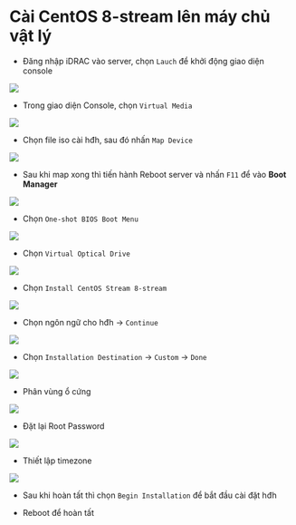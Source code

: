 # Cài CentOS 8-stream lên máy chủ vật lý

- Đăng nhập iDRAC vào server, chọn ```Lauch``` để khởi động giao diện console

![](./images/cent8_step_1.png)

- Trong giao diện Console, chọn ```Virtual Media```

![](./images/cent8_step_2.png)

- Chọn file iso cài hđh, sau đó nhấn ```Map Device```

![](./images/cent8_step_3.png)

- Sau khi map xong thì tiến hành Reboot server và nhấn ```F11``` để vào **Boot Manager**

![](./images/cent8_step_4.png)

- Chọn ```One-shot BIOS Boot Menu```

![](./images/cent8_step_5.png)

- Chọn ```Virtual Optical Drive```

![](./images/cent8_step_6.png)

- Chọn ```Install CentOS Stream 8-stream```

![](./images/cent8_step_7.png)

- Chọn ngôn ngữ cho hđh -> ```Continue```

![](./images/cent8_step_8.png)

- Chọn ```Installation Destination``` -> ```Custom``` -> ```Done```

![](./images/cent8_step_10.png)

- Phân vùng ổ cứng

![](./images/cent8_step_11.png)

- Đặt lại Root Password

![](./images/cent8_step_12.png)

- Thiết lập timezone

![](./images/cent8_step_13.png)

- Sau khi hoàn tất thì chọn ```Begin Installation``` để bắt đầu cài đặt hđh

- Reboot để hoàn tất